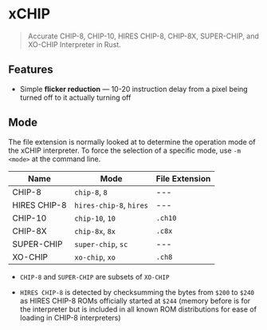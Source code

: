 # xCHIP
> Accurate CHIP-8, CHIP-10, HIRES CHIP-8, CHIP-8X, SUPER-CHIP, and XO-CHIP Interpreter in Rust.

## Features
 - Simple **flicker reduction** ­— 10-20 instruction delay from a pixel being turned off to it actually turning off

## Mode

The file extension is normally looked at to determine the operation mode of the xCHIP
interpreter. To force the selection of a specific mode, use `-m <mode>` at the command
line.

| Name         | Mode                    | File Extension  |
| ------------ | ----------------------- | --------------- |
| CHIP-8       | `chip-8`, `8`           | ---             |
| HIRES CHIP-8 | `hires-chip-8`, `hires` | ---             |
| CHIP-10      | `chip-10`, `10`         | `.ch10`         |
| CHIP-8X      | `chip-8x`, `8x`         | `.c8x`          |
| SUPER-CHIP   | `super-chip`, `sc`      | ---             |
| XO-CHIP      | `xo-chip`, `xo`         | `.ch8`          |

 - `CHIP-8` and `SUPER-CHIP` are subsets of `XO-CHIP`

 - `HIRES CHIP-8` is detected by checksumming the bytes from
   `$200` to `$240` as HIRES CHIP-8 ROMs officially started at `$244` (memory
   before is for the interpreter but is included in all known ROM
   distributions for ease of loading in CHIP-8 interpreters)
